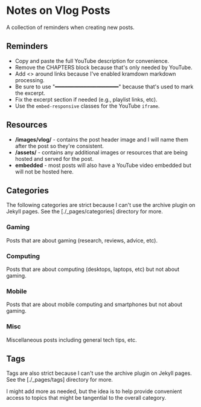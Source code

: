 # Notes on Vlog Posts

A collection of reminders when creating new posts.

## Reminders

- Copy and paste the full YouTube description for convenience.
- Remove the CHAPTERS block because that's only needed by YouTube.
- Add <> around links because I've enabled kramdown markdown processing.
- Be sure to use "━━━━━━━━━━━━━━━━━━━━" because that's used to mark the excerpt.
- Fix the excerpt section if needed (e.g., playlist links, etc).
- Use the `embed-responsive` classes for the YouTube `iframe`.


## Resources

- **/images/vlog/** - contains the post header image and I will name them after the post so they're consistent.
- **/assets/** - contains any additional images or resources that are being hosted and served for the post.
- **embedded** - most posts will also have a YouTube video embedded but will not be hosted here.


## Categories

The following categories are strict because I can't use the archive plugin on Jekyll pages.
See the [./_pages/categories] directory for more.

### Gaming
Posts that are about gaming (research, reviews, advice, etc).

### Computing
Posts that are about computing (desktops, laptops, etc) but not about gaming.

### Mobile
Posts that are about mobile computing and smartphones but not about gaming.

### Misc
Miscellaneous posts including general tech tips, etc.


## Tags

Tags are also strict because I can't use the archive plugin on Jekyll pages.
See the [./_pages/tags] directory for more.

I might add more as needed, but the idea is to help provide convenient access
to topics that might be tangential to the overall category.
